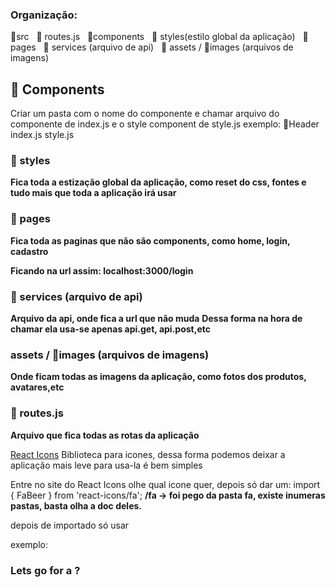 ### Organização:

📂src
&nbsp;&nbsp;🔌 routes.js
&nbsp;&nbsp;📂components
&nbsp;&nbsp;📂 styles(estilo global da aplicação)
&nbsp;&nbsp;📂 pages
&nbsp;&nbsp;📂 services (arquivo de api)
&nbsp;&nbsp;📂 assets / 📂images (arquivos de imagens)

## 📂 Components

Criar um pasta com o nome do componente e chamar arquivo do componente de index.js e o style component de style.js exemplo:
📂Header
index.js
style.js

### 📂 styles

**Fica toda a estização global da aplicação, como reset do css, fontes e tudo mais que toda a aplicação irá usar**

### 📂 pages

**Fica toda as paginas que não são components, como home, login, cadastro**

**Ficando na url assim: localhost:3000/login**

### 📂 services (arquivo de api)

**Arquivo da api, onde fica a url que não muda**
**Dessa forma na hora de chamar ela usa-se apenas api.get, api.post,etc**

### assets / 📂images (arquivos de imagens)

**Onde ficam todas as imagens da aplicação, como fotos dos produtos, avatares,etc**

### 🔌 routes.js

**Arquivo que fica todas as rotas da aplicação**

[React Icons](https://react-icons.github.io/react-icons/)
Biblioteca para icones, dessa forma podemos deixar a aplicação mais leve
para usa-la é bem simples

Entre no site do React Icons olhe qual icone quer, depois só dar um:
import { FaBeer } from 'react-icons/fa';
**/fa -> foi pego da pasta fa, existe inumeras pastas, basta olha a doc deles.**

depois de importado só usar

exemplo:

<h3> Lets go for a <FaBeer />? </h3>
